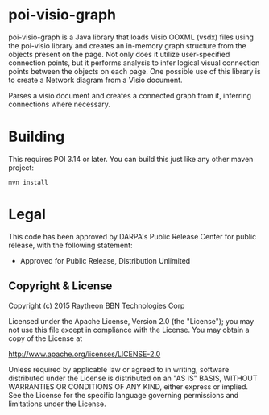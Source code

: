 poi-visio-graph
===============

poi-visio-graph is a Java library that loads Visio OOXML (vsdx) files
using the poi-visio library and creates an in-memory graph structure
from the objects present on the page. Not only does it utilize
user-specified connection points, but it performs analysis to infer
logical visual connection points between the objects on each page.
One possible use of this library is to create a Network diagram from a
Visio document.

Parses a visio document and creates a connected graph from it, inferring
connections where necessary.

Building
========

This requires POI 3.14 or later. You can build this just like any other
maven project:

    mvn install

Legal
=====

This code has been approved by DARPA's Public Release Center for
public release, with the following statement:

* Approved for Public Release, Distribution Unlimited

Copyright & License
-------------------

Copyright (c) 2015 Raytheon BBN Technologies Corp

Licensed under the Apache License, Version 2.0 (the "License");
you may not use this file except in compliance with the License.
You may obtain a copy of the License at

http://www.apache.org/licenses/LICENSE-2.0

Unless required by applicable law or agreed to in writing, software
distributed under the License is distributed on an "AS IS" BASIS,
WITHOUT WARRANTIES OR CONDITIONS OF ANY KIND, either express or implied.
See the License for the specific language governing permissions and
limitations under the License.

